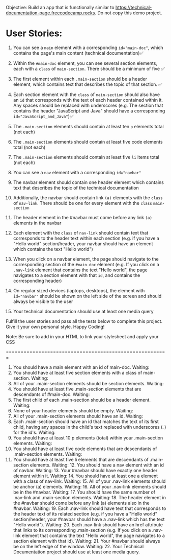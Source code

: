 

Objective: Build an app that is functionally similar to https://technical-documentation-page.freecodecamp.rocks. Do not copy this demo project.

# User Stories:
  1. You can see a `main` element with a corresponding `id="main-doc"`, which contains the page's main content (technical documentation)✅

  2. Within the `#main-doc` element, you can see several section elements, each with a `class` of `main-section`. There should be a minimum of five ✅

  3. The first element within each `.main-section` should be a header element, which contains text that describes the topic of that section. ✅

  4. Each section element with the `class` of `main-section` should also have an `id` that corresponds with the text of each header contained within it. Any spaces should be replaced with underscores (e.g. The section that contains the header "JavaScript and Java" should have a corresponding `id="JavaScript_and_Java"`)✅

  5. The `.main-section` elements should contain at least ten `p` elements total (not each)
    
  6. The `.main-section` elements should contain at least five code elements total (not each)
    
  7. The `.main-section` elements should contain at least five `li` items total (not each)
    
  8. You can see a `nav` element with a corresponding `id="navbar"`
    
  9. The navbar element should contain one header element which contains text that describes the topic of the technical documentation
    
  10. Additionally, the navbar should contain link `(a)` elements with the `class` of `nav-link`. There should be one for every element with the `class` `main-section`
    
  11. The header element in the #navbar must come before any link `(a)` elements in the navbar
    
  12. Each element with the `class` of `nav-link` should contain text that corresponds to the header text within each section (e.g. if you have a "Hello world" section/header, your navbar should have an element which contains the text "Hello world")
    
  13. When you click on a navbar element, the page should navigate to the corresponding section of the `#main-doc` element (e.g. If you click on a `.nav-link` element that contains the text "Hello world", the page navigates to a section element with that `id`, and contains the corresponding header)
    
  14. On regular sized devices (laptops, desktops), the element with `id="navbar"` should be shown on the left side of the screen and should always be visible to the user
    
  15. Your technical documentation should use at least one media query

Fulfill the user stories and pass all the tests below to complete this project. Give it your own personal style. Happy Coding!

Note: Be sure to add <link rel="stylesheet" href="styles.css"> in your HTML to link your stylesheet and apply your CSS

=======================================================

1. You should have a main element with an id of main-doc.
Waiting: 
2. You should have at least five section elements with a class of main-section.
Waiting: 
3. All of your .main-section elements should be section elements.
Waiting: 
4. You should have at least five .main-section elements that are descendants of #main-doc.
Waiting: 
5. The first child of each .main-section should be a header element.
Waiting: 
6. None of your header elements should be empty.
Waiting: 
7. All of your .main-section elements should have an id.
Waiting: 
8. Each .main-section should have an id that matches the text of its first child, having any spaces in the child's text replaced with underscores (_) for the id's.
Waiting: 
9. You should have at least 10 p elements (total) within your .main-section elements.
Waiting:
 10. You should have at least five code elements that are descendants of .main-section elements.
Waiting: 
11. You should have at least five li elements that are descendants of .main-section elements.
Waiting: 12. You should have a nav element with an id of navbar.
Waiting: 13. Your #navbar should have exactly one header element within it.
Waiting: 14. You should have at least one a element with a class of nav-link.
Waiting: 15. All of your .nav-link elements should be anchor (a) elements.
Waiting: 16. All of your .nav-link elements should be in the #navbar.
Waiting: 17. You should have the same number of .nav-link and .main-section elements.
Waiting: 18. The header element in the #navbar should come before any link (a) elements also in the #navbar.
Waiting: 19. Each .nav-link should have text that corresponds to the header text of its related section (e.g. if you have a "Hello world" section/header, your #navbar should have a .nav-link which has the text "Hello world").
Waiting: 20. Each .nav-link should have an href attribute that links to its corresponding .main-section (e.g. If you click on a .nav-link element that contains the text "Hello world", the page navigates to a section element with that id).
Waiting: 21. Your #navbar should always be on the left edge of the window.
Waiting: 22. Your Technical Documentation project should use at least one media query.